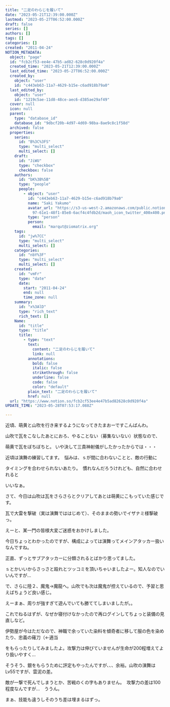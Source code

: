 ```yaml
---
title: "二足のわらじを履いて"
date: "2023-05-21T12:39:00.000Z"
lastmod: "2023-05-27T06:52:00.000Z"
draft: false
series: []
authors: []
tags: []
categories: []
created: "2011-04-24"
NOTION_METADATA:
  object: "page"
  id: "fcb2cf53-ee4e-47b5-ad82-628c0d920f4a"
  created_time: "2023-05-21T12:39:00.000Z"
  last_edited_time: "2023-05-27T06:52:00.000Z"
  created_by:
    object: "user"
    id: "c443eb63-11a7-4629-b15e-c6ad918b79a0"
  last_edited_by:
    object: "user"
    id: "1219c5ae-11d8-48ce-aec6-d385ae29af49"
  cover: null
  icon: null
  parent:
    type: "database_id"
    database_id: "9dbcf20b-4d97-4d69-98ba-8ae9c8c1f58d"
  archived: false
  properties:
    series:
      id: "B%3C%3FS"
      type: "multi_select"
      multi_select: []
    draft:
      id: "JiWU"
      type: "checkbox"
      checkbox: false
    authors:
      id: "bK%3B%5B"
      type: "people"
      people:
        - object: "user"
          id: "c443eb63-11a7-4629-b15e-c6ad918b79a0"
          name: "Saki Yakumo"
          avatar_url: "https://s3-us-west-2.amazonaws.com/public.notion-static.com/3ad1c4\
            97-61e1-48f1-85e8-6acf4c4fdb2d/maoh_icon_twitter_400x400.png"
          type: "person"
          person:
            email: "marqut@ziomatrix.org"
    tags:
      id: "jw%7CC"
      type: "multi_select"
      multi_select: []
    categories:
      id: "nbY%3F"
      type: "multi_select"
      multi_select: []
    created:
      id: "vmFr"
      type: "date"
      date:
        start: "2011-04-24"
        end: null
        time_zone: null
    summary:
      id: "x%3AlD"
      type: "rich_text"
      rich_text: []
    Name:
      id: "title"
      type: "title"
      title:
        - type: "text"
          text:
            content: "二足のわらじを履いて"
            link: null
          annotations:
            bold: false
            italic: false
            strikethrough: false
            underline: false
            code: false
            color: "default"
          plain_text: "二足のわらじを履いて"
          href: null
  url: "https://www.notion.so/fcb2cf53ee4e47b5ad82628c0d920f4a"
UPDATE_TIME: "2023-05-28T07:53:17.088Z"

---
```

<link rel="stylesheet" href="https://cdn.jsdelivr.net/npm/katex@0.16.2/dist/katex.min.css" integrity="sha384-bYdxxUwYipFNohQlHt0bjN/LCpueqWz13HufFEV1SUatKs1cm4L6fFgCi1jT643X" crossorigin="anonymous">


近頃、萌黄と山吹を行き来するようになってきたまおーですこんばんわ。


山吹で瓦をこなしたあとにおろ、やることない（募集ないない）状態なので、


萌黄で瓦をぼちぼちと。 いや決して三貴神射儀がしたかったからでは・・・


近頃は演舞の練習してます。　悩みは、ｓが間に合わないことと、敵の行動に


タイミングを合わせられないあたり。　慣れなんだろうけれども、自然に合わせれると


いいなぁ。


さて、今日は山吹は瓦をさらさらとクリアしてあとは萌黄にこもっていた感じです。


瓦で大雷を撃破（実は演舞でははじめて）、そのままの勢いでイザナミ様撃破っ。


えーと、某一門の皆様大変ご迷惑をおかけしました。


今日ちょっとわかったのですが、構成によっては演舞ってメインアタッカー扱いなんですね。


正直、ずっとサブアタッカーに分類されるとばかり思ってました。


ｓとかいいからさっさと殴れとツッコミを頂いちゃいましたよー。知人なのでいいんですが…


で、さらに陸２、魔鬼→魔龍へ。山吹でも次は魔鬼が控えているので、予習と思えばちょうど良い感じ。


えーまぁ、周りが強すぎて遊んでいても勝ててしまいましたが。。


これでねるはずが、なぜか寝付けなかったので再ログインしてちょっと装備の見直しなど。


伊勢屋が今はただなので、神職で余っていた染料を傾奇者に移して服の色を染めたり、忠義の薙刀（←適当


をもらったりしてみましたよ。攻撃力は伸びていませんが生命が200程増えてより扱いやすく…


そうそう、銀をもらうために評定もやったんですが、、、余裕。山吹の演舞はLv55ですが、雲泥の差。


敵が一撃で死んでしまうとか、苦戦のくの字もありません。　攻撃力の差は100程度なんですが…　ううん。


まぁ、技能も違うしそのうち差は埋まるはずっ。

